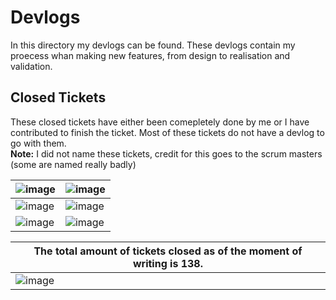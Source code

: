 # Devlogs
In this directory my devlogs can be found. These devlogs contain my proecess whan making new features, from design to realisation and validation.

## Closed Tickets 
These closed tickets have either been comepletely done by me or I have contributed to finish the ticket. Most of these tickets do not have a devlog to go with them.   
**Note:** I did not name these tickets, credit for this goes to the scrum masters (some are named really badly)

|![image](https://github.com/user-attachments/assets/dbca12f6-fcff-4dd8-91e6-5e65355ae38c)|![image](https://github.com/user-attachments/assets/0876ab92-5b49-413d-b784-1d823f83a88d)|
|-|-|
|![image](https://github.com/user-attachments/assets/7bcaf4f4-9415-48ed-87b9-3e6f61bc84da)|![image](https://github.com/user-attachments/assets/ae17f5a4-dd02-499d-84ed-c68bf0014773)|
|![image](https://github.com/user-attachments/assets/069bee9b-96f2-4e6f-8cef-04a810166c42)|![image](https://github.com/user-attachments/assets/63905bda-8a91-442b-9783-54163071dce7)|

|The total amount of tickets closed as of the moment of writing is 138.|
|-|
|![image](https://github.com/user-attachments/assets/a0ca3961-c832-47e3-8d51-6ec0336aaa95)|
